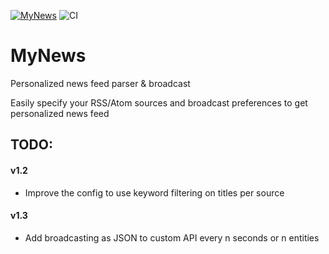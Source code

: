[![MyNews](https://snapcraft.io/mynews/badge.svg)](https://snapcraft.io/mynews) ![CI](https://github.com/lawzava/mynews/workflows/CI/badge.svg)

# MyNews

Personalized news feed parser & broadcast

Easily specify your RSS/Atom sources and broadcast preferences to get personalized news feed

## TODO:

#### v1.2
- Improve the config to use keyword filtering on titles  per source

#### v1.3
- Add broadcasting as JSON to custom API every n seconds or n entities


